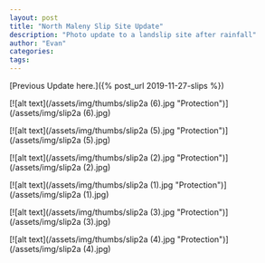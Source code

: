 ```yaml
---
layout: post
title: "North Maleny Slip Site Update"
description: "Photo update to a landslip site after rainfall"
author: "Evan"
categories: 
tags: 
---
```

[Previous Update here.]({% post_url 2019-11-27-slips %})

[![alt text](/assets/img/thumbs/slip2a (6).jpg "Protection")](/assets/img/slip2a (6).jpg)

[![alt text](/assets/img/thumbs/slip2a (5).jpg "Protection")](/assets/img/slip2a (5).jpg)

[![alt text](/assets/img/thumbs/slip2a (2).jpg "Protection")](/assets/img/slip2a (2).jpg)

[![alt text](/assets/img/thumbs/slip2a (1).jpg "Protection")](/assets/img/slip2a (1).jpg)

[![alt text](/assets/img/thumbs/slip2a (3).jpg "Protection")](/assets/img/slip2a (3).jpg)

[![alt text](/assets/img/thumbs/slip2a (4).jpg "Protection")](/assets/img/slip2a (4).jpg)

